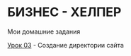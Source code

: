 # БИЗНЕС - ХЕЛПЕР

Мои домашние задания

[Урок 03](https://bizness-helper.github.io/HomeWork03/src/index.html "Домашнее задание УРОК 03") - Создание директории сайта
